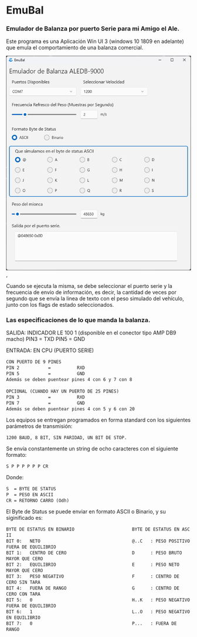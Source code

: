 # EmuBal
### Emulador de Balanza por puerto Serie para mi Amigo el Ale.

Este programa es una Aplicación Win UI 3 (windows 10 1809 en adelante) que emula el comportamiento de una balanza comercial.

[<img src="EmuBal.png">](https://geltec.com.com/EmuBal),

Cuando se ejecuta la misma, se debe seleccionar el puerto serie y la frecuencia de envío de información, es decir, la cantidad de veces por segundo que se envía la linea de texto con el peso simulado del vehículo, junto con los flags de estado seleccionados.

### Las especificaciones de lo que manda la balanza.

SALIDA:  INDICADOR LE 100 1  (disponible en el conector tipo AMP DB9 macho)
PIN3         =      TXD
PIN5         =      GND
 
ENTRADA: EN CPU  (PUERTO SERIE)

    CON PUERTO DE 9 PINES
    PIN 2           =          RXD
    PIN 5           =          GND
    Además se deben puentear pines 4 con 6 y 7 con 8

    OPCIONAL (CUANDO HAY UN PUERTO DE 25 PINES)
    PIN 3           =          RXD
    PIN 7           =          GND
    Además se deben puentear pines 4 con 5 y 6 con 20

Los equipos se entregan programados en forma standard con los siguientes parámetros de transmisión: 
 
    1200 BAUD, 8 BIT, SIN PARIDAD, UN BIT DE STOP.
 
Se envía constantemente un string de ocho caracteres con el siguiente formato:           
 
    S P P P P P P CR
 
Donde: 

    S  = BYTE DE STATUS
    P  = PESO EN ASCII
    CR = RETORNO CARRO (Odh)

El Byte de Status se puede enviar en formato ASCII o Binario, y su siginificado es:
 
    BYTE DE ESTATUS EN BINARIO                      BYTE DE ESTATUS EN ASC II
    BIT 0:   NETO                                   @..C   : PESO POSITIVO FUERA DE EQUILIBRIO
    BIT 1:   CENTRO DE CERO                         D      : PESO BRUTO MAYOR QUE CERO
    BIT 2:   EQUILIBRIO                             E      : PESO NETO MAYOR QUE CERO
    BIT 3:   PESO NEGATIVO                          F      : CENTRO DE CERO SIN TARA
    BIT 4:   FUERA DE RANGO                         G      : CENTRO DE CERO CON TARA
    BIT 5:   0                                      H..K   : PESO NEGATIVO FUERA DE EQUILIBRIO
    BIT 6:   1                                      L..O   : PESO NEGATIVO EN EQUILIBRIO
    BIT 7:   0                                      P...   : FUERA DE RANGO

